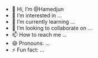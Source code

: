 - 👋 Hi, I’m @Hamedjun
- 👀 I’m interested in ...
- 🌱 I’m currently learning ...
- 💞️ I’m looking to collaborate on ...
- 📫 How to reach me ...
- 😄 Pronouns: ...
- ⚡ Fun fact: ...

<!---
Hamedjun/Hamedjun is a ✨ special ✨ repository because its `README.md` (this file) appears on your GitHub profile.
You can click the Preview link to take a look at your changes.
--->
